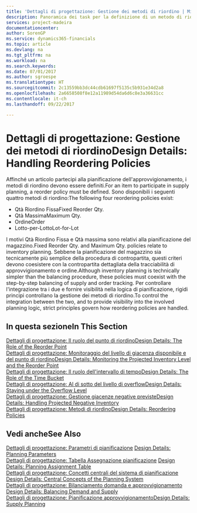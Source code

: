 ```yaml
---
title: 'Dettagli di progettazione: Gestione dei metodi di riordino | Microsoft Docs'
description: Panoramica dei task per la definizione di un metodo di riordino nella pianificazione dell'approvvigionamento.
services: project-madeira
documentationcenter: 
author: SorenGP
ms.service: dynamics365-financials
ms.topic: article
ms.devlang: na
ms.tgt_pltfrm: na
ms.workload: na
ms.search.keywords: 
ms.date: 07/01/2017
ms.author: sgroespe
ms.translationtype: HT
ms.sourcegitcommit: 2c13559bb3dc44cdb61697f5135c5b931e34d2a8
ms.openlocfilehash: 2a6658508f8e12a11989d54da6d6c8e3a36631cc
ms.contentlocale: it-ch
ms.lasthandoff: 09/22/2017

---
```

# <a name="design-details-handling-reordering-policies"></a><span data-ttu-id="e9a8b-103">Dettagli di progettazione: Gestione dei metodi di riordino</span><span class="sxs-lookup"><span data-stu-id="e9a8b-103">Design Details: Handling Reordering Policies</span></span>
<span data-ttu-id="e9a8b-104">Affinché un articolo partecipi alla pianificazione dell'approvvigionamento, i metodi di riordino devono essere definiti.</span><span class="sxs-lookup"><span data-stu-id="e9a8b-104">For an item to participate in supply planning, a reorder policy must be defined.</span></span> <span data-ttu-id="e9a8b-105">Sono disponibili i seguenti quattro metodi di riordino:</span><span class="sxs-lookup"><span data-stu-id="e9a8b-105">The following four reordering policies exist:</span></span>  
  
* <span data-ttu-id="e9a8b-106">Qtà Riordino Fissa</span><span class="sxs-lookup"><span data-stu-id="e9a8b-106">Fixed Reorder Qty.</span></span>  
* <span data-ttu-id="e9a8b-107">Qtà Massima</span><span class="sxs-lookup"><span data-stu-id="e9a8b-107">Maximum Qty.</span></span>  
* <span data-ttu-id="e9a8b-108">Ordine</span><span class="sxs-lookup"><span data-stu-id="e9a8b-108">Order</span></span>  
* <span data-ttu-id="e9a8b-109">Lotto-per-Lotto</span><span class="sxs-lookup"><span data-stu-id="e9a8b-109">Lot-for-Lot</span></span>  
  
<span data-ttu-id="e9a8b-110">I motivi Qtà Riordino Fissa e Qtà massima sono relativi alla pianificazione del magazzino.</span><span class="sxs-lookup"><span data-stu-id="e9a8b-110">Fixed Reorder Qty. and Maximum Qty. policies relate to inventory planning.</span></span> <span data-ttu-id="e9a8b-111">Sebbene la pianificazione del magazzino sia tecnicamente più semplice della procedura di contropartita, questi criteri devono coesistere con la contropartita dettagliata della tracciabilità di approvvigionamento e ordine.</span><span class="sxs-lookup"><span data-stu-id="e9a8b-111">Although inventory planning is technically simpler than the balancing procedure, these policies must coexist with the step-by-step balancing of supply and order tracking.</span></span> <span data-ttu-id="e9a8b-112">Per controllare l'integrazione tra i due e fornire visibilità nella logica di pianificazione, rigidi principi controllano la gestione dei metodi di riordino.</span><span class="sxs-lookup"><span data-stu-id="e9a8b-112">To control the integration between the two, and to provide visibility into the involved planning logic, strict principles govern how reordering policies are handled.</span></span>  
  
## <a name="in-this-section"></a><span data-ttu-id="e9a8b-113">In questa sezione</span><span class="sxs-lookup"><span data-stu-id="e9a8b-113">In This Section</span></span>  
[<span data-ttu-id="e9a8b-114">Dettagli di progettazione: Il ruolo del punto di riordino</span><span class="sxs-lookup"><span data-stu-id="e9a8b-114">Design Details: The Role of the Reorder Point</span></span>](design-details-the-role-of-the-reorder-point.md)  
[<span data-ttu-id="e9a8b-115">Dettagli di progettazione: Monitoraggio del livello di giacenza disponibile e del punto di riordino</span><span class="sxs-lookup"><span data-stu-id="e9a8b-115">Design Details: Monitoring the Projected Inventory Level and the Reorder Point</span></span>](design-details-monitoring-the-projected-inventory-level-and-the-reorder-point.md)  
[<span data-ttu-id="e9a8b-116">Dettagli di progettazione: Il ruolo dell'intervallo di tempo</span><span class="sxs-lookup"><span data-stu-id="e9a8b-116">Design Details: The Role of the Time Bucket</span></span>](design-details-the-role-of-the-time-bucket.md)  
[<span data-ttu-id="e9a8b-117">Dettagli di progettazione: Al di sotto del livello di overflow</span><span class="sxs-lookup"><span data-stu-id="e9a8b-117">Design Details: Staying under the Overflow Level</span></span>](design-details-staying-under-the-overflow-level.md)  
[<span data-ttu-id="e9a8b-118">Dettagli di progettazione: Gestione giacenze negative previste</span><span class="sxs-lookup"><span data-stu-id="e9a8b-118">Design Details: Handling Projected Negative Inventory</span></span>](design-details-handling-projected-negative-inventory.md)  
[<span data-ttu-id="e9a8b-119">Dettagli di progettazione: Metodi di riordino</span><span class="sxs-lookup"><span data-stu-id="e9a8b-119">Design Details: Reordering Policies</span></span>](design-details-reordering-policies.md)  
  
## <a name="see-also"></a><span data-ttu-id="e9a8b-120">Vedi anche</span><span class="sxs-lookup"><span data-stu-id="e9a8b-120">See Also</span></span>  
<span data-ttu-id="e9a8b-121">[Dettagli di progettazione: Parametri di pianificazione](design-details-planning-parameters.md) </span><span class="sxs-lookup"><span data-stu-id="e9a8b-121">[Design Details: Planning Parameters](design-details-planning-parameters.md) </span></span>  
<span data-ttu-id="e9a8b-122">[Dettagli di progettazione: Tabella Assegnazione pianificazione](design-details-planning-assignment-table.md) </span><span class="sxs-lookup"><span data-stu-id="e9a8b-122">[Design Details: Planning Assignment Table](design-details-planning-assignment-table.md) </span></span>  
<span data-ttu-id="e9a8b-123">[Dettagli di progettazione: Concetti centrali del sistema di pianificazione](design-details-central-concepts-of-the-planning-system.md) </span><span class="sxs-lookup"><span data-stu-id="e9a8b-123">[Design Details: Central Concepts of the Planning System](design-details-central-concepts-of-the-planning-system.md) </span></span>  
<span data-ttu-id="e9a8b-124">[Dettagli di progettazione: Bilanciamento domanda e approvvigionamento](design-details-balancing-demand-and-supply.md) </span><span class="sxs-lookup"><span data-stu-id="e9a8b-124">[Design Details: Balancing Demand and Supply](design-details-balancing-demand-and-supply.md) </span></span>  
[<span data-ttu-id="e9a8b-125">Dettagli di progettazione: Pianificazione approvvigionamento</span><span class="sxs-lookup"><span data-stu-id="e9a8b-125">Design Details: Supply Planning</span></span>](design-details-supply-planning.md)
